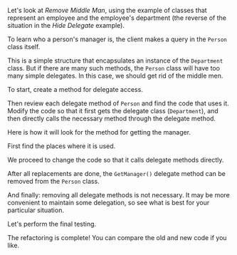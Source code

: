 Let's look at <i>Remove Middle Man</i>, using the example of classes that represent an employee and the employee's department (the reverse of the situation in the <i>Hide Delegate</i> example).

To learn who a person's manager is, the client makes a query in the <code>Person</code> class itself.

This is a simple structure that encapsulates an instance of the <code>Department</code> class. But if there are many such methods, the <code>Person</code> class will have too many simple delegates. In this case, we should get rid of the middle men.

To start, create a method for delegate access.

Then review each delegate method of <code>Person</code> and find the code that uses it. Modify the code so that it first gets the delegate class (<code>Department</code>), and then directly calls the necessary method through the delegate method.

Here is how it will look for the method for getting the manager.

First find the places where it is used.

We proceed to change the code so that it calls delegate methods directly.

After all replacements are done, the <code>GetManager()</code> delegate method can be removed from the <code>Person</code> class.

And finally: removing all delegate methods is not necessary. It may be more convenient to maintain some delegation, so see what is best for your particular situation.

Let's perform the final testing.

The refactoring is complete! You can compare the old and new code if you like.